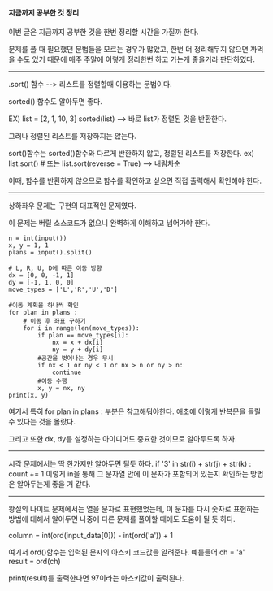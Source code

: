 #### 지금까지 공부한 것 정리

이번 글은 지금까지 공부한 것을 한번 정리할 시간을 가질까 한다.

문제를 풀 때 필요했던 문법들을 모르는 경우가 많았고, 한번 더 정리해두지 않으면 까먹을 수도 있기 때문에 매주 주말에 이렇게 정리한번 하고 가는게 좋을거라 판단하였다.

_ _ _


.sort() 함수 --> 리스트를 정렬할때 이용하는 문법이다.

sorted() 함수도 알아두면 좋다.

EX)
list = [2, 1, 10, 3]
sorted(list) --> 바로 list가 정렬된 것을 반환한다.

그러나 정렬된 리스트를 저장하지는 않는다.

sort()함수는 sorted()함수와 다르게 반환하지 않고, 정렬된 리스트를 저장한다.
ex)
list.sort() # 또는 list.sort(reverse = True) --> 내림차순

이때, 함수를 반환하지 않으므로 함수를 확인하고 싶으면 직접 출력해서 확인해야 한다.


_ _ _

상하좌우 문제는 구현의 대표적인 문제였다.

이 문제는 버릴 소스코드가 없으니 완벽하게 이해하고 넘어가야 한다.
```
n = int(input())
x, y = 1, 1
plans = input().split()

# L, R, U, D에 따른 이동 방향
dx = [0, 0, -1, 1]
dy = [-1, 1, 0, 0]
move_types = ['L','R','U','D']

#이동 계획을 하나씩 확인
for plan in plans :
    # 이동 후 좌표 구하기
    for i in range(len(move_types)):
        if plan == move_types[i]:
            nx = x + dx[i]
            ny = y + dy[i]
        #공간을 벗어나는 경우 무시
        if nx < 1 or ny < 1 or nx > n or ny > n:
            continue
        #이동 수행
        x, y = nx, ny
print(x, y)
```

여기서 특히 for plan in plans : 부분은 참고해둬야한다.
애초에 이렇게 반복문을 돌릴 수 있다는 것을 몰랐다.

그리고 또한 dx, dy를 설정하는 아이디어도 중요한 것이므로 알아두도록 하자.


_ _ _

시각 문제에서는 딱 한가지만 알아두면 될듯 하다.
if '3' in str(i) + str(j) + str(k) :
    count += 1
이렇게 in을 통해 그 문자열 안에 이 문자가 포함되어 있는지 확인하는 방법은
알아두는게 좋을 거 같다.


_ _ _

왕실의 나이트 문제에서는 열을 문자로 표현했었는데, 이 문자를 다시 숫자로 표현하는 방법에 대해서 알아두면 나중에 다른 문제를 풀이할 때에도 도움이 될 듯 하다.

column = int(ord(input_data[0])) - int(ord('a')) + 1

여기서 ord()함수는 입력된 문자의 아스키 코드값을 알려준다.
예를들어
ch = 'a'
result = ord(ch)

print(result)를 출력한다면
97이라는 아스키값이 출력된다.